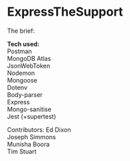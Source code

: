 # ExpressTheSupport

The brief:  

**Tech used:**  
Postman  
MongoDB Atlas  
JsonWebToken  
Nodemon  
Mongoose  
Dotenv  
Body-parser  
Express  
Mongo-sanitise  
Jest (+supertest)  


Contributors:
Ed Dixon  
Joseph Simmons  
Munisha Boora  
Tim Stuart  
